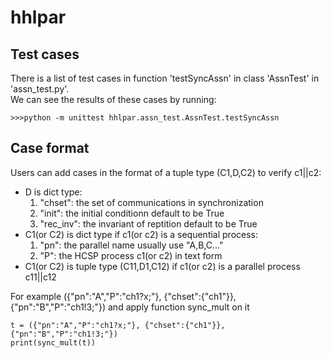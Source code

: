 # hhlpar
## Test cases
There is a list of test cases in function 'testSyncAssn' in class 'AssnTest' in 'assn_test.py'.<br> 
We can see the results of these cases by running:
```
>>>python -m unittest hhlpar.assn_test.AssnTest.testSyncAssn
```
## Case format
Users can add cases in the format of a tuple type (C1,D,C2) to verify c1||c2:
* D is dict type:
  1. "chset": the set of communications in synchronization
  2. "init": the initial conditionn default to be True
  3. "rec_inv": the invariant of reptition default to be True
* C1(or C2) is dict type if c1(or c2) is a sequential process:
  1. "pn": the parallel name usually use "A,B,C..."
  2. "P": the HCSP process c1(or c2) in text form
* C1(or C2) is tuple type (C11,D1,C12) if c1(or c2) is a parallel process c11||c12


For example ({"pn":"A","P":"ch1?x;"}, {"chset":{"ch1"}}, {"pn":"B","P":"ch1!3;"}) and apply function sync_mult on it
```
t = ({"pn":"A","P":"ch1?x;"}, {"chset":{"ch1"}}, {"pn":"B","P":"ch1!3;"})
print(sync_mult(t))
```
